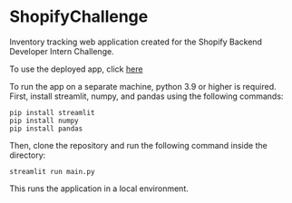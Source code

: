 # ShopifyChallenge

Inventory tracking web application created for the Shopify Backend Developer Intern Challenge. 

To use the deployed app, click [here](https://share.streamlit.io/brianw-cho/shopifychallenge/main/main.py)

To run the app on a separate machine, python 3.9 or higher is required.
First, install streamlit, numpy, and pandas using the following commands:

```
pip install streamlit
pip install numpy
pip install pandas
```

Then, clone the repository and run the following command inside the directory:

```
streamlit run main.py
```

This runs the application in a local environment. 
